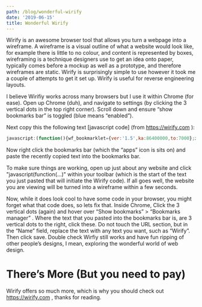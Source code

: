 ```yaml
---
path: /blog/wonderful-wirify
date: '2019-06-15'
title: Wonderful Wirify
---
```

Wirify is an awesome browser tool that allows you turn a webpage into a wireframe. A wireframe is a visual outline of what a website would look like, for example there is little to no colour, and content is represented by boxes, wireframing is a technique designers use to get an idea onto paper, typically comes before a mockup as well as a prototype, and therefore wireframes are static. Wirify is surprisingly simple to use however it took me a couple of attempts to get it set up. Wirify is useful for reverse engineering layouts. 

 I believe Wirifiy works across many browsers but I use it within Chrome (for ease). Open up Chrome (duh), and navigate to settings (by clicking the 3 vertical dots in the top right corner). Scroll down and ensure “show bookmarks bar” is toggled (blue means “enabled”). 

Next copy this the following text [javascript code] (from https://wirify.com ): 
```js 
javascript:(function(){wf_bookmarklet={ver:'1.5',ka:86400000,to:7000};if(typeof%20wfInit=='undefined'){var%20s=document.body.appendChild(document.createElement('script')).src=(document.location.protocol=='https:'?'https:':'http:')+'//www.wirify.com/client/wirify.min.js?'+parseInt(new%20Date().getTime()/wf_bookmarklet.ka);window.setTimeout(function(){if(typeof%20wfInit=='undefined'){alert('Wirify%20is%20still%20processing%20or%20temporarily%20unavailable,%20please%20try%20again%20in%20a%20moment\n\nVisit%20%20twitter.com/wirify%20%20and%20%20www.wirify.com/blog%20%20for%20latest%20announcements');}},wf_bookmarklet.to);}else{wfInit();}})(); 
```

Now right click the bookmarks bar (which the “apps” icon is sits on) and paste the recently copied text into the bookmarks bar. 

To make sure things are working, open up just about any website and click "javascript(function(...)" within your toolbar (which is the start of the text you just pasted that will initiate the Wirify code). If all goes well, the website you are viewing will be turned into a wireframe within a few seconds. 

Now, while it does look cool to have some code in your browser, you might forget what that code does, so lets fix that. Inside Chrome, Click the 3 vertical dots (again) and hover over “Show bookmarks” > “Bookmarks manager” . Where the text that you pasted into the bookmarks bar is, are 3 vertical dots to the right, click these. Do not touch the URL section, but in the “Name” field, replace the text with any text you want, such as “Wirify”. Then click save. Double check Wirfiy still works and have fun ripping of other people’s designs, I mean, exploring the wonderful world of web design.  

# There’s More (But you need to pay) 
Wirify offers so much more, which is why you should check out https://wirify.com , thanks for reading.  


